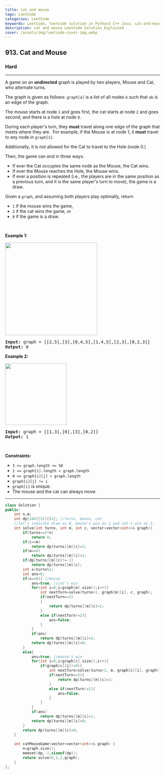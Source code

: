 ```yaml
---
title: cat and mouse
tags: LeetCode
categories: LeetCode
keywords: LeetCode, leetcode solution in Python3 C++ Java, cat-and-mouse solution
description: cat and mouse LeetCode Solution Explained
cover: /assets/img/leetcode-cover-img.webp
---
```





<h2>913. Cat and Mouse</h2><h3>Hard</h3><hr><div><p>A game on an <strong>undirected</strong> graph is played by two players, Mouse and Cat, who alternate turns.</p>

<p>The graph is given as follows: <code>graph[a]</code> is a list of all nodes <code>b</code> such that <code>ab</code> is an edge of the graph.</p>

<p>The mouse starts at node <code>1</code> and goes first, the cat starts at node <code>2</code> and goes second, and there is a hole at node <code>0</code>.</p>

<p>During each player's turn, they <strong>must</strong> travel along one&nbsp;edge of the graph that meets where they are.&nbsp; For example, if the Mouse is at node 1, it <strong>must</strong> travel to any node in <code>graph[1]</code>.</p>

<p>Additionally, it is not allowed for the Cat to travel to the Hole (node 0.)</p>

<p>Then, the game can end in three&nbsp;ways:</p>

<ul>
	<li>If ever the Cat occupies the same node as the Mouse, the Cat wins.</li>
	<li>If ever the Mouse reaches the Hole, the Mouse wins.</li>
	<li>If ever a position is repeated (i.e., the players are in the same position as a previous turn, and&nbsp;it is the same player's turn to move), the game is a draw.</li>
</ul>

<p>Given a <code>graph</code>, and assuming both players play optimally, return</p>

<ul>
	<li><code>1</code>&nbsp;if the mouse wins the game,</li>
	<li><code>2</code>&nbsp;if the cat wins the game, or</li>
	<li><code>0</code>&nbsp;if the game is a draw.</li>
</ul>

<p>&nbsp;</p>
<p><strong>Example 1:</strong></p>
<img alt="" src="https://assets.leetcode.com/uploads/2020/11/17/cat1.jpg" style="width: 300px; height: 300px;">
<pre><strong>Input:</strong> graph = [[2,5],[3],[0,4,5],[1,4,5],[2,3],[0,2,3]]
<strong>Output:</strong> 0
</pre>

<p><strong>Example 2:</strong></p>
<img alt="" src="https://assets.leetcode.com/uploads/2020/11/17/cat2.jpg" style="width: 200px; height: 200px;">
<pre><strong>Input:</strong> graph = [[1,3],[0],[3],[0,2]]
<strong>Output:</strong> 1
</pre>

<p>&nbsp;</p>
<p><strong>Constraints:</strong></p>

<ul>
	<li><code>3 &lt;= graph.length &lt;= 50</code></li>
	<li><code>1&nbsp;&lt;= graph[i].length &lt; graph.length</code></li>
	<li><code>0 &lt;= graph[i][j] &lt; graph.length</code></li>
	<li><code>graph[i][j] != i</code></li>
	<li><code>graph[i]</code> is unique.</li>
	<li>The mouse and the cat can always move.&nbsp;</li>
</ul>
</div>

---




```cpp
class Solution {
public:
    int n,m;
    int dp[104][52][52]; //turns, mouse, cat
    //let's indicate draw as 0, mouse's win as 1 and cat's win as 2.
    int solve(int turns, int m, int c, vector<vector<int>>& graph){
        if(turns==2*n)
            return 0;
        if(c==m)
            return dp[turns][m][c]=2;
        if(m==0)
            return dp[turns][m][c]=1;
        if(dp[turns][m][c]!=-1)
            return dp[turns][m][c];
        int x=turns%2;
        int ans=0;
        if(x==0){ //mouse
            ans=true; //cat's win
            for(int i=0;i<graph[m].size();i++){
                int nextTurn=solve(turns+1, graph[m][i], c, graph);
                if(nextTurn==1)
                {
                    return dp[turns][m][c]=1;
                }
                else if(nextTurn!=2){
                    ans=false;
                } 
            }
            if(ans)
                return dp[turns][m][c]=2;
            return dp[turns][m][c]=0;
        }
        else{
            ans=true; //mouse's win
            for(int i=0;i<graph[c].size();i++){
                if(graph[c][i]!=0){
                    int nextTurn=solve(turns+1, m, graph[c][i], graph);
                    if(nextTurn==2){
                        return dp[turns][m][c]=2;
                    }
                    else if(nextTurn!=1){
                        ans=false;
                    }
                }
            }
            if(ans)
                return dp[turns][m][c]=1;
            return dp[turns][m][c]=0;
        }
        return dp[turns][m][c]=0;
    }
    
    int catMouseGame(vector<vector<int>>& graph) {
        n=graph.size();
        memset(dp,-1,sizeof(dp));
        return solve(0,1,2,graph);
    }
};
```
